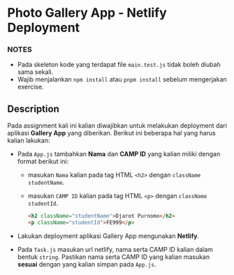 # Photo Gallery App - Netlify Deployment

### NOTES

-   Pada skeleton kode yang terdapat file `main.test.js` tidak boleh diubah sama sekali.
-   Wajib menjalankan `npm install` atau `pnpm install` sebelum mengerjakan exercise.

## Description

Pada assignment kali ini kalian diwajibkan untuk melakukan deployment dari aplikasi **Gallery App** yang diberikan. Berikut ini beberapa hal yang harus kalian lakukan:

-   Pada `App.js` tambahkan **Nama** dan **CAMP ID** yang kalian miliki dengan format berikut ini:

    -   masukan `Nama` kalian pada tag HTML `<h2>` dengan `className` `studentName`.
    -   masukan `CAMP ID` kalian pada tag HTML `<p>` dengan `className` `studentId`.

        ```html
        <h2 className="studentName">Djarot Purnomo</h2>
        <p className="studentId">FE999</p>
        ```

-   Lakukan deployment aplikasi Gallery App mengunakan **Netlify**.

-   Pada `Task.js` masukan url netlify, nama serta CAMP ID kalian dalam bentuk `string`. Pastikan nama serta CAMP ID yang kalian masukan **sesuai** dengan yang kalian simpan pada `App.js`.
